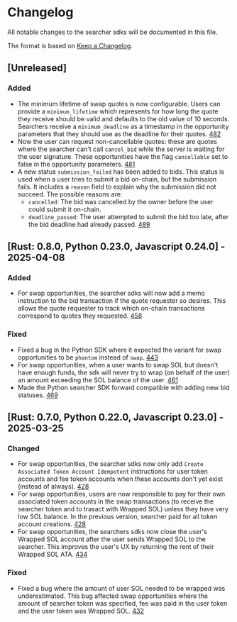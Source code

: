 # Changelog

All notable changes to the searcher sdks will be documented in this file.

The format is based on [Keep a Changelog](https://keepachangelog.com/en/1.1.0/).

## [Unreleased]

### Added

- The minimum lifetime of swap quotes is now configurable. Users can provide a `minimum_lifetime` which represents for how long the quote they receive should be valid and defaults to the old value of 10 seconds. Searchers receive a `minimum_deadline` as a timestamp in the opportunity parameters that they should use as the deadline for their quotes. [482](https://github.com/pyth-network/per/pull/482)
- Now the user can request non-cancellable quotes: these are quotes where the searcher can't call `cancel_bid` while the server is waiting for the user signature. These opportunities have the flag `cancellable` set to false in the opportunity parameters. [481](https://github.com/pyth-network/per/pull/481)
- A new status `submission_failed` has been added to bids. This status is used when a user tries to submit a bid on-chain, but the submission fails. It includes a `reason` field to explain why the submission did not succeed. The possible reasons are:
  - `cancelled`: The bid was cancelled by the owner before the user could submit it on-chain.
  - `deadline_passed`: The user attempted to submit the bid too late, after the bid deadline had already passed. [489](https://github.com/pyth-network/per/pull/489)

## [Rust: 0.8.0, Python 0.23.0, Javascript 0.24.0] - 2025-04-08

### Added

- For swap opportunities, the searcher sdks will now add a memo instruction to the bid transaction if the quote requester so desires. This allows the quote requester to track which on-chain transactions correspond to quotes they requested. [458](https://github.com/pyth-network/per/pull/458)

### Fixed

- Fixed a bug in the Python SDK where it expected the variant for swap opportunities to be `phantom` instead of `swap`. [443](https://github.com/pyth-network/per/pull/443)
- For swap opportunities, when a user wants to swap SOL but doesn't have enough funds, the sdk will never try to wrap (on behalf of the user) an amount exceeding the SOL balance of the user. [461](https://github.com/pyth-network/per/pull/461)
- Made the Python searcher SDK forward compatible with adding new bid statuses. [469](https://github.com/pyth-network/per/pull/469)

## [Rust: 0.7.0, Python 0.22.0, Javascript 0.23.0] - 2025-03-25

### Changed

- For swap opportunities, the searcher sdks now only add `Create Associated Token Account Idempotent` instructions for user token accounts and fee token accounts when these accounts don't yet exist (instead of always). [428](https://github.com/pyth-network/per/pull/428)
- For swap opportunities, users are now responsible to pay for their own associated token accounts in the swap transactions (to receive the searcher token and to trasact with Wrapped SOL) unless they have very low SOL balance. In the previous version, searcher paid for all token account creations. [428](https://github.com/pyth-network/per/pull/428)
- For swap opportunities, the searchers sdks now close the user's Wrapped SOL account after the user sends Wrapped SOL to the searcher. This improves the user's UX by returning the rent of their Wrapped SOL ATA. [434](https://github.com/pyth-network/per/pull/434)

### Fixed

- Fixed a bug where the amount of user SOL needed to be wrapped was underestimated. This bug affected swap opportunities where the amount of searcher token was specified, fee was paid in the user token and the user token was Wrapped SOL. [432](https://github.com/pyth-network/per/pull/432)
